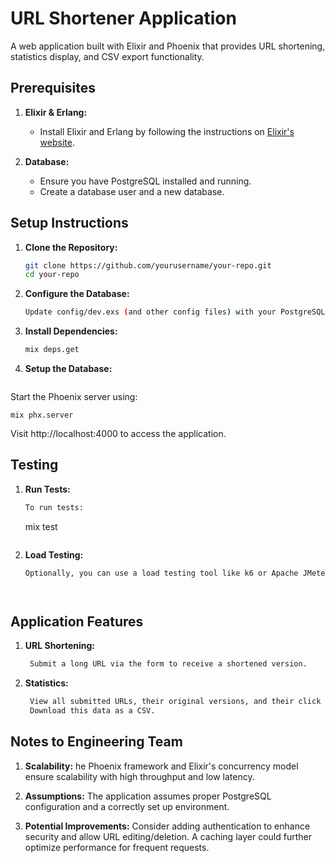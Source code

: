 # URL Shortener Application

A web application built with Elixir and Phoenix that provides URL shortening, statistics display, and CSV export functionality.

## Prerequisites

1. **Elixir & Erlang:**
   - Install Elixir and Erlang by following the instructions on [Elixir's website](https://elixir-lang.org/install.html).

2. **Database:**
   - Ensure you have PostgreSQL installed and running.
   - Create a database user and a new database.

## Setup Instructions

1. **Clone the Repository:**
   ```bash
   git clone https://github.com/yourusername/your-repo.git
   cd your-repo

2. **Configure the Database:**
   ```bash
   Update config/dev.exs (and other config files) with your PostgreSQL credentials.

3. **Install Dependencies:**
   ```bash
   mix deps.get

4. **Setup the Database:**
   ```bash
  Start the Phoenix server using:
  ```
  mix phx.server
  ```
  Visit http://localhost:4000 to access the application.


## Testing

1. **Run Tests:**
   ```bash
   To run tests:
   ```
   mix test
   ```

2. **Load Testing:**
   ```bash
   Optionally, you can use a load testing tool like k6 or Apache JMeter to test the application's performance.




## Application Features

1. **URL Shortening:**
   ```bash
    Submit a long URL via the form to receive a shortened version.  

2. **Statistics:**
   ```bash
    View all submitted URLs, their original versions, and their click counts on the /stats page.
    Download this data as a CSV.


## Notes to Engineering Team

1. **Scalability:**
    he Phoenix framework and Elixir's concurrency model ensure scalability with high throughput and low latency.

2. **Assumptions:**
    The application assumes proper PostgreSQL configuration and a correctly set up environment.

3. **Potential Improvements:**
    Consider adding authentication to enhance security and allow URL editing/deletion.
    A caching layer could further optimize performance for frequent requests.